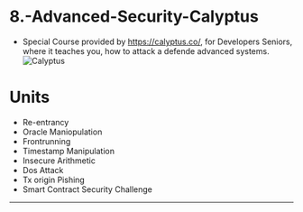 # 8.-Advanced-Security-Calyptus
- Special Course provided by https://calyptus.co/, for Developers Seniors, where it teaches you, how to attack a defende advanced systems.
![Calyptus](https://github.com/gonzalolater/8.-Advanced-Security-Calyptus/assets/42863568/d0dfa841-8e0f-4dce-b6b1-58c362dabd5c)
# Units
- Re-entrancy
- Oracle Maniopulation
- Frontrunning
- Timestamp Manipulation
- Insecure Arithmetic
- Dos Attack
- Tx origin Pishing
- Smart Contract Security Challenge
--------------------------------------------------------------------------------------------------------------
